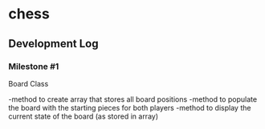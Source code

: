 # chess

## Development Log 

### Milestone #1

Board Class

-method to create array that stores all board positions
-method to populate the board with the starting pieces for both players
-method to display the current state of the board (as stored in array)